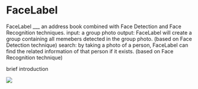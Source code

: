 # FaceLabel

FaceLabel ___ an address book combined with Face Detection and Face Recognition techniques.
input: a group photo
output: FaceLabel will create a group containing all memebers detected in the group photo. (based on Face Detection technique)
search: by taking a photo of a person, FaceLabel can find the related information of that person if it exists. (based on Face Recognition technique)

brief introduction

![](https://github.com/GitDidNotExitCleanly/FaceLabel/tree/master/Screenshot/QQ截图20150514172557.png)
